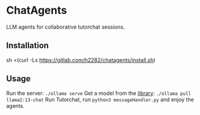 # ChatAgents
LLM agents for collaborative tutorchat sessions.

## Installation
sh <(curl -Ls https://gitlab.com/h2282/chatagents/install.sh)

## Usage
Run the server: `./ollama serve`
Get a model from the [library](https://ollama.ai/library): `./ollama pull llama2:13-chat`
Run Tutorchat, run `python3 messageHandler.py` and enjoy the agents.
